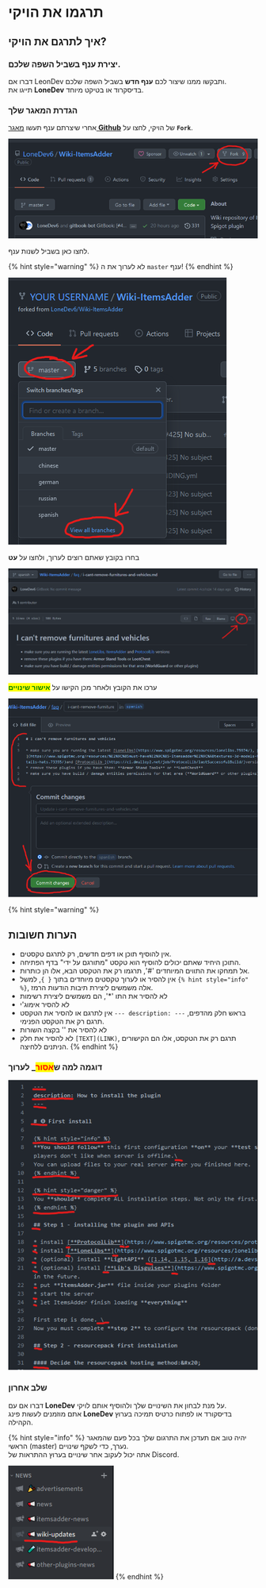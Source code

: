 # תרגמו את הויקי

## איך לתרגם את הויקי?

### יצירת ענף בשביל השפה שלכם.

דברו אם LeonDev ותבקשו ממנו שיצור לכם **ענף חדש** בשביל השפה שלכם.\
תייגו את **LoneDev** בדיסקרוד או בטיקט מיוחד.

### הגדרת המאגר שלך

אחרי שיצרתם ענף תעשו [מאגר **Github**](https://github.com/LoneDev6/Wiki-ItemsAdder) של הויקי, לחצו על **`Fork`**.

![](<../.gitbook/assets/image (163).png>)

לחצו כאן בשביל לשנות ענף.

{% hint style="warning" %}
לא לערוך את ה `master` ענף!
{% endhint %}

![](<../.gitbook/assets/image (151).png>)

בחרו בקובץ שאתם רוצים לערוך, ולחצו על **עט**

![](<../.gitbook/assets/image (81).png>)

ערכו את הקובץ ולאחר מכן הקישו על <mark style="color:green;">**אישור שינויים**</mark>

![](<../.gitbook/assets/image (111).png>)

{% hint style="warning" %}
## הערות חשובות

* אין להוסיף תוכן או דפים חדשים, רק לתרגם טקסטים.
* התוכן היחיד שאתם יכולים להוסיף הוא טקסט "מתורגם על ידי" בדף הפתיחה.
* אל תמחקו את התווים המיוחדים '#', תרגמו רק את הטקסט הבא, אלו הן כותרות.
* אין להסיר או לערוך טקסטים מיוחדים בתוך `{ }`, למשל `{% hint style="info" %}`, אלה משמשים ליצירת תיבות הודעות הרמז.
* לא להסיר את התו '*', הם משמשים ליצירת רשימות
* לא להסיר אימוג'י
* אין לתרגם או להסיר את הטקסט `--- description: ---` בראש חלק מהדפים, תרגם רק את הטקסט הפנימי.
* לא להסיר את '\' בקצה השורות
* לא להסיר את חלק `[TEXT](LINK)`, תרגם רק את הטקסט, אלו הם הקישורים הניתנים ללחיצה.
{% endhint %}

### דוגמה למה ש<mark style="color:red;">אסור</mark>_ לערוך

![](<../.gitbook/assets/image (123).png>)

### שלב אחרון

דברו אם עם **LoneDev** על מנת לבחון את השינויים שלך ולהוסיף אותם לויקי.\
אתם מוזמנים לעשות פינג **LoneDev** בדיסקורד או לפתוח כרטיס תמיכה בערוץ הקהילה.

{% hint style="info" %}
יהיה טוב אם תעדכן את התרגום שלך בכל פעם שהמאגר הראשי (master) נערך, כדי לשקף שינויים.\
אתה יכול לעקוב אחר שינויים בערוץ ההתראות של Discord.

![](<../.gitbook/assets/image (102).png>)
{% endhint %}
